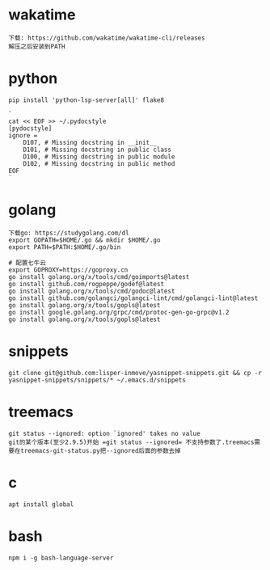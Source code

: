 # wakatime

    下载: https://github.com/wakatime/wakatime-cli/releases
    解压之后安装到PATH

# python

    pip install 'python-lsp-server[all]' flake8

    `
    cat << EOF >> ~/.pydocstyle
    [pydocstyle]
    ignore =
        D107, # Missing docstring in __init__
        D101, # Missing docstring in public class
        D100, # Missing docstring in public module
        D102, # Missing docstring in public method
    EOF
    `

# golang

    下载go: https://studygolang.com/dl
    export GOPATH=$HOME/.go && mkdir $HOME/.go
    export PATH=$PATH:$HOME/.go/bin

    # 配置七牛云
    export GOPROXY=https://goproxy.cn
    go install golang.org/x/tools/cmd/goimports@latest
    go install github.com/rogpeppe/godef@latest
    go install golang.org/x/tools/cmd/godoc@latest
    go install github.com/golangci/golangci-lint/cmd/golangci-lint@latest
    go install golang.org/x/tools/gopls@latest
    go install google.golang.org/grpc/cmd/protoc-gen-go-grpc@v1.2
    go install golang.org/x/tools/gopls@latest

# snippets

    git clone git@github.com:lisper-inmove/yasnippet-snippets.git && cp -r yasnippet-snippets/snippets/* ~/.emacs.d/snippets

# treemacs

    git status --ignored: option `ignored' takes no value
    git的某个版本(至少2.9.5)开始 =git status --ignored= 不支持参数了.treemacs需要在treemacs-git-status.py把--ignored后面的参数去掉

# c

    apt install global

# bash

    npm i -g bash-language-server
